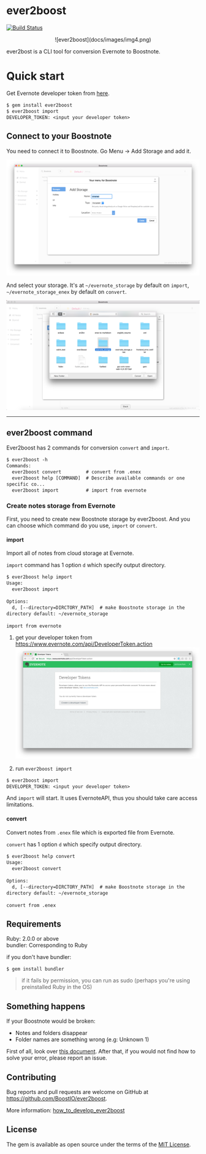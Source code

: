 # ever2boost
[![Build Status](https://travis-ci.org/BoostIO/ever2boost.svg?branch=master)](https://travis-ci.org/BoostIO/ever2boost)

<div style="text-align: center;">
![ever2boost](docs/images/img4.png)
</div>

ever2bost is a CLI tool for conversion Evernote to Boostnote.

# Quick start
Get Evernote developer token from [here](https://www.evernote.com/api/DeveloperToken.action).

```
$ gem install ever2boost
$ ever2boost import
DEVELOPER_TOKEN: <input your developer token>
```

## Connect to your Boostnote
You need to connect it to Boostnote. Go Menu -> Add Storage and add it.

![how_to_add_storage](docs/images/img2.png)

And select your storage. It's at `~/evernote_storage` by default on `import`, `~/evernote_storage_enex` by default on `convert`.

![how_to_chose_the_directory](docs/images/img3.png)

****

## ever2boost command
Ever2boost has 2 commands for conversion `convert` and `import`.

```
$ ever2boost -h
Commands:
  ever2boost convert         # convert from .enex
  ever2boost help [COMMAND]  # Describe available commands or one specific co...
  ever2boost import          # import from evernote
```

### Create notes storage from Evernote
First, you need to create new Boostnote storage by ever2boost. And you can choose which command do you use, `import` or `convert`.

#### import
Import all of notes from cloud storage at Evernote.

`import` command has 1 option `d` which specify output directory.

```
$ ever2boost help import
Usage:
  ever2boost import

Options:
  d, [--directory=DIRCTORY_PATH]  # make Boostnote storage in the directory default: ~/evernote_storage

import from evernote
```

1. get your developer token from https://www.evernote.com/api/DeveloperToken.action
![how_to_get_your_developer_token](docs/images/img1.png)

2. run `ever2boost import`

```
$ ever2boost import
DEVELOPER_TOKEN: <input your developer token>
```
And `import` will start. It uses EvernoteAPI, thus you should take care access limitations.

#### convert
Convert notes from `.enex` file which is exported file from Evernote.

`convert` has 1 option `d` which specify output directory.

```
$ ever2boost help convert
Usage:
  ever2boost convert

Options:
  d, [--directory=DIRCTORY_PATH]  # make Boostnote storage in the directory default: ~/evernote_storage

convert from .enex
```

## Requirements
Ruby: 2.0.0 or above  
bundler: Corresponding to Ruby

if you don't have bundler:

```
$ gem install bundler
```

> if it fails by permission, you can run as sudo (perhaps you're using preinstalled Ruby in the OS)



## Something happens
If your Boostnote would be broken:

* Notes and folders disappear
* Folder names are something wrong (e.g: Unknown 1)

First of all, look over [this document](docs/emergency.md). After that, if you would not find how to solve your error, please report an issue.

## Contributing
Bug reports and pull requests are welcome on GitHub at https://github.com/BoostIO/ever2boost.

More information: [how_to_develop_ever2boost](docs/development.md)

## License

The gem is available as open source under the terms of the [MIT License](http://opensource.org/licenses/MIT).
